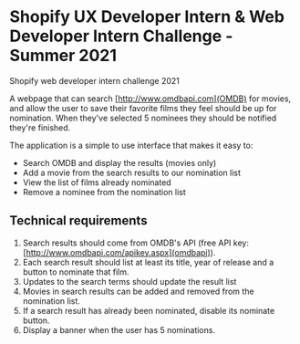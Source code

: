 # Shopify UX Developer Intern & Web Developer Intern Challenge - Summer 2021

Shopify web developer intern challenge 2021

A webpage that can search [http://www.omdbapi.com](OMDB) for movies, and allow the user to save their favorite films they feel should be up for nomination. When they've selected 5 nominees they should be notified they're finished.

The application is a simple to use interface that makes it easy to:
* Search OMDB and display the results (movies only)
* Add a movie from the search results to our nomination list
* View the list of films already nominated
* Remove a nominee from the nomination list

## Technical requirements

1. Search results should come from OMDB's API (free API key: [http://www.omdbapi.com/apikey.aspx](omdbapi)).
2. Each search result should list at least its title, year of release and a button to nominate that film.
3. Updates to the search terms should update the result list
4. Movies in search results can be added and removed from the nomination list.
5. If a search result has already been nominated, disable its nominate button.
6. Display a banner when the user has 5 nominations.
